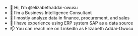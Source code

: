 - 👋 Hi, I’m @elizabethaddai-owusu
- 👀 I’m a Business Intelligence Consultant 
- 🌱 I mostly analyze data in finance, procurement, and sales
- 💞️ I have experience using ERP system SAP as a data source 
- 📫 You can reach me on LinkedIn as Elizabeth Addai-Owusu

<!---
elizabethaddai-owusu/elizabethaddai-owusu is a ✨ special ✨ repository because its `README.md` (this file) appears on your GitHub profile.
You can click the Preview link to take a look at your changes.
--->
